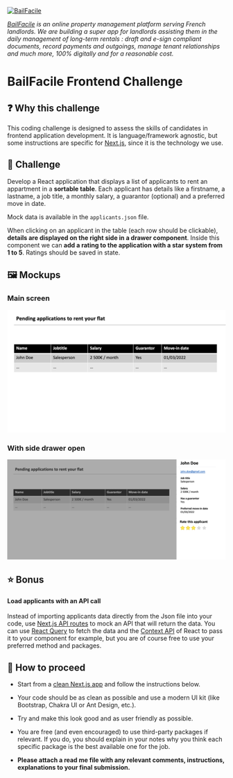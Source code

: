 
[![BailFacile](https://www.bailfacile.fr/img/logo_email.png)](https://www.bailfacile.fr)

*[BailFacile](https://www.bailfacile.fr) is an online property management platform serving French landlords. We are building a super app for landlords assisting them in the daily management of long-term rentals : draft and e-sign compliant documents, record payments and outgoings, manage tenant relationships and much more, 100% digitally and for a reasonable cost.*

# BailFacile Frontend Challenge

## ❓ Why this challenge

This coding challenge is designed to assess the skills of candidates in frontend application development. It is language/framework agnostic, but some instructions are specific for [Next.js](https://nextjs.org), since it is the technology we use.

## 🏁 Challenge

Develop a React application that displays a list of applicants to rent an appartment in a **sortable table**. Each applicant has details like a firstname, a lastname, a job title, a monthly salary, a guarantor (optional) and a preferred move in date.

Mock data is available in the `applicants.json` file.

When clicking on an applicant in the table (each row should be clickable), **details are displayed on the right side in a drawer component**. Inside this component we can **add a rating to the application with a star system from 1 to 5**. Ratings should be saved in state.

## 🖼️ Mockups

### Main screen

![Main screen](/main-screen.png "Main screen")

### With side drawer open

![Drawer open](/drawer-open.png "Drawer open")

## ⭐ Bonus

#### Load applicants with an API call

Instead of importing applicants data directly from the Json file into your code, use [Next.js API routes](https://nextjs.org/docs/api-routes/introduction) to mock an API that will return the data. You can use [React Query](https://github.com/tannerlinsley/react-query) to fetch the data and the [Context API](https://reactjs.org/docs/context.html) of React to pass it to your component for example, but you are of course free to use your preferred method and packages.

## 🧪 How to proceed

- Start from a [clean Next.js app](https://nextjs.org/docs/getting-started) and follow the instructions below.

- Your code should be as clean as possible and use a modern UI kit (like Bootstrap, Chakra UI or Ant Design, etc.).

- Try and make this look good and as user friendly as possible.

- You are free (and even encouraged) to use third-party packages if relevant. If you do, you should explain in your notes why you think each specific package is the best available one for the job.

- **Please attach a read me file with any relevant comments, instructions, explanations to your final submission.**